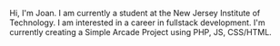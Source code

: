 Hi, I'm Joan. I am currently a student at the New Jersey Institute of Technology. I am interested in a career in fullstack development.
I'm currently creating a Simple Arcade Project using PHP, JS, CSS/HTML. 

